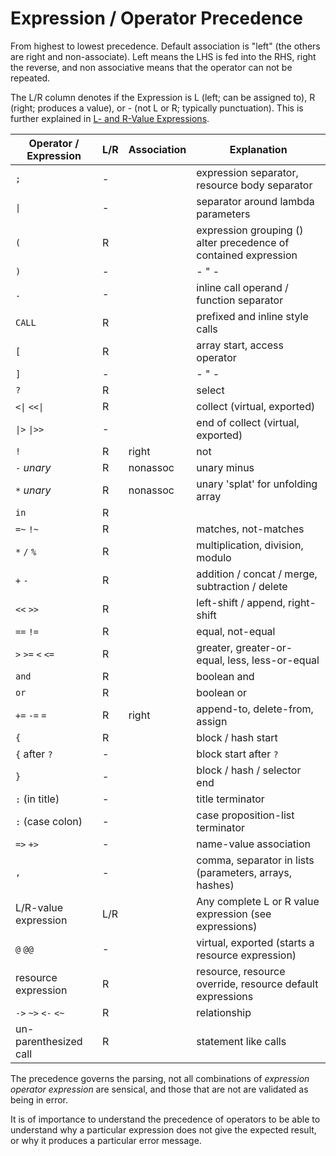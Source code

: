 Expression / Operator Precedence
===

From highest to lowest precedence. Default association is "left" (the others are right and
non-associate). Left means the LHS is fed into the RHS, right the reverse, and non associative
means that the operator can not be repeated.

The L/R column denotes if the Expression is L (left; can be assigned to), R (right; produces
a value),
or - (not L or R; typically punctuation). This is further explained in [L- and R-Value Expressions].

[L- and R-Value Expressions]: expressions.md#l-and-r-value-expressions

[L, R, Q, and Non Value Expression]: expressions.md#l-r-q-and-non-value_expression

| Operator / Expression | L/R | Association | Explanation
| ---                   | ---   |  ---         | ---
| `;`                   | -  |    | expression separator, resource body separator
| <code>&#124;</code>   | -  |    | separator around lambda parameters
| `(`                   | R  |    | expression grouping () alter precedence of contained expression
| `)`                   | -  |    | - " -
| `.`                   | -  |    | inline call operand / function separator
| `CALL`                | R  |    | prefixed and inline style calls
| `[`                   | R  |    | array start, access operator
| `]`                   | -  |    | - " -
| `?`                   | R  |    | select
| <code><&#124;</code> <code><<&#124;</code> | R | | collect (virtual, exported)
| <code>&#124;></code> <code>&#124;>></code> | - | | end of collect (virtual, exported)
| `!`                   | R  | right | not
| `-` *unary*           | R  | nonassoc | unary minus
| `*` *unary*           | R  | nonassoc | unary 'splat' for unfolding array
| `in`                  | R |       | 
| `=~` `!~`             | R |       | matches, not-matches
| `*` `/` `%`           | R |       | multiplication, division, modulo
| `+` `-`               | R |       | addition / concat / merge, subtraction / delete
| `<<` `>>`             | R |       | left-shift / append, right-shift
| `==` `!=`             | R |       | equal, not-equal
| `>` `>=` `<` `<=`     | R |       | greater, greater-or-equal, less, less-or-equal
| `and`                 | R |       | boolean and
| `or`                  | R |       | boolean or
| `+=` `-=` `=`         | R | right | append-to, delete-from, assign
| `{`                   | R |       | block / hash start
| `{` after `?`         | - |       | block start after `?`
| `}`                   | - |       | block / hash / selector end
| `:` (in title)        | - |       | title terminator
| `:` (case colon)      | - |       | case proposition-list terminator
| `=>` `+>`             | - |       | name-value association
| `,`                   | - |       | comma, separator in lists (parameters, arrays, hashes)
| L/R-value expression  | L/R |     | Any complete L or R value expression (see expressions)
| `@` `@@`              | - |       | virtual, exported (starts a resource expression)
| resource expression   | R |       | resource, resource override, resource default expressions
| `->` `~>` `<-` `<~`   | R |       | relationship
| un-parenthesized call | R |       | statement like calls

The precedence governs the parsing, not all combinations of *expression operator expression* are
sensical, and those that are not are validated as being in error.

It is of importance to understand the precedence of operators to be able to
understand why a particular expression does not give the expected result, or why it produces
a particular error message.